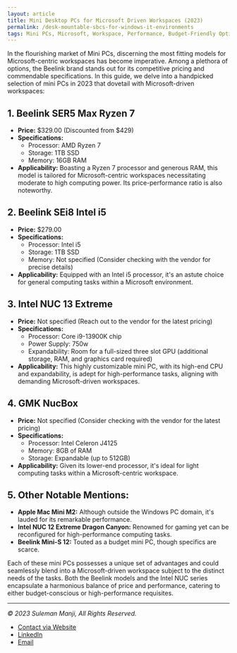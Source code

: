 ```yaml
---
layout: article
title: Mini Desktop PCs for Microsoft Driven Workspaces (2023)
permalink: /desk-mountable-sbcs-for-windows-it-environments
tags: Mini PCs, Microsoft, Workspace, Performance, Budget-Friendly Options
---
```


In the flourishing market of Mini PCs, discerning the most fitting models for Microsoft-centric workspaces has become imperative. Among a plethora of options, the Beelink brand stands out for its competitive pricing and commendable specifications. In this guide, we delve into a handpicked selection of mini PCs in 2023 that dovetail with Microsoft-driven workspaces:

## 1. **Beelink SER5 Max Ryzen 7**
   - **Price:** $329.00 (Discounted from $429)
   - **Specifications:** 
     - Processor: AMD Ryzen 7
     - Storage: 1TB SSD
     - Memory: 16GB RAM
   - **Applicability:** Boasting a Ryzen 7 processor and generous RAM, this model is tailored for Microsoft-centric workspaces necessitating moderate to high computing power. Its price-performance ratio is also noteworthy.

## 2. **Beelink SEi8 Intel i5**
   - **Price:** $279.00
   - **Specifications:** 
     - Processor: Intel i5
     - Storage: 1TB SSD
     - Memory: Not specified (Consider checking with the vendor for precise details)
   - **Applicability:** Equipped with an Intel i5 processor, it's an astute choice for general computing tasks within a Microsoft environment. 

## 3. **Intel NUC 13 Extreme**
   - **Price:** Not specified (Reach out to the vendor for the latest pricing)
   - **Specifications:** 
     - Processor: Core i9-13900K chip
     - Power Supply: 750w
     - Expandability: Room for a full-sized three slot GPU (additional storage, RAM, and graphics card required)
   - **Applicability:** This highly customizable mini PC, with its high-end CPU and expandability, is adept for high-performance tasks, aligning with demanding Microsoft-driven workspaces.

## 4. **GMK NucBox**
   - **Price:** Not specified (Consider checking with the vendor for the latest pricing)
   - **Specifications:** 
     - Processor: Intel Celeron J4125
     - Memory: 8GB of RAM
     - Storage: Expandable (up to 512GB)
   - **Applicability:** Given its lower-end processor, it's ideal for light computing tasks within a Microsoft-centric workspace.

## 5. **Other Notable Mentions:**
   - **Apple Mac Mini M2:** Although outside the Windows PC domain, it's lauded for its remarkable performance.
   - **Intel NUC 12 Extreme Dragon Canyon:** Renowned for gaming yet can be reconfigured for high-performance computing tasks.
   - **Beelink Mini-S 12:** Touted as a budget mini PC, though specifics are scarce.

Each of these mini PCs possesses a unique set of advantages and could seamlessly blend into a Microsoft-driven workspace subject to the distinct needs of the tasks. Both the Beelink models and the Intel NUC series encapsulate a harmonious balance of price and performance, catering to either budget-conscious or high-performance requisites.


---
*© 2023 Suleman Manji, All Rights Reserved.*
* [Contact via Website](https://www.sulemanji.com)
* [LinkedIn](https://www.linkedin.com/in/sulemanmanji/)
* [Email](mailto:ssmanji89@gmail.com)

